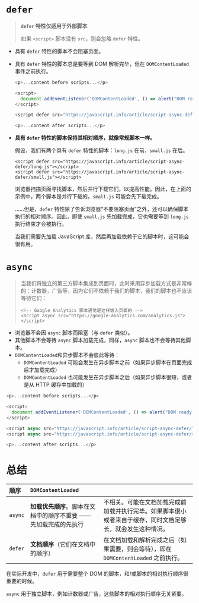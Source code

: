 # `defer`

> **`defer` 特性仅适用于外部脚本**
>
> 如果 `<script>` 脚本没有 `src`，则会忽略 `defer` 特性。

+ 具有 `defer` 特性的脚本不会阻塞页面。

+ 具有 `defer` 特性的脚本总是要等到 DOM 解析完毕，但在 `DOMContentLoaded` 事件之前执行。

  ```javascript
  <p>...content before scripts...</p>
  
  <script>
    document.addEventListener('DOMContentLoaded', () => alert("DOM ready after defer!"));
  </script>
  
  <script defer src="https://javascript.info/article/script-async-defer/long.js?speed=1"></script>
  
  <p>...content after scripts...</p>
  ```

+ **具有 `defer` 特性的脚本保持其相对顺序，就像常规脚本一样。**

  假设，我们有两个具有 `defer` 特性的脚本：`long.js` 在前，`small.js` 在后。

  ```markup
  <script defer src="https://javascript.info/article/script-async-defer/long.js"></script>
  <script defer src="https://javascript.info/article/script-async-defer/small.js"></script>
  ```

  浏览器扫描页面寻找脚本，然后并行下载它们，以提高性能。因此，在上面的示例中，两个脚本是并行下载的。`small.js` 可能会先下载完成。

  ……但是，`defer` 特性除了告诉浏览器“不要阻塞页面”之外，还可以确保脚本执行的相对顺序。因此，即使 `small.js` 先加载完成，它也需要等到 `long.js` 执行结束才会被执行。

  当我们需要先加载 JavaScript 库，然后再加载依赖于它的脚本时，这可能会很有用。

# `async`

> 当我们将独立的第三方脚本集成到页面时，此时采用异步加载方式是非常棒的：计数器，广告等，因为它们不依赖于我们的脚本，我们的脚本也不应该等待它们：
>
> ```markup
> <!-- Google Analytics 脚本通常是这样嵌入页面的 -->
> <script async src="https://google-analytics.com/analytics.js"></script>
> ```

- 浏览器不会因 `async` 脚本而阻塞（与 `defer` 类似）。
- 其他脚本不会等待 `async` 脚本加载完成，同样，`async` 脚本也不会等待其他脚本。
- `DOMContentLoaded`和异步脚本不会彼此等待：
  - `DOMContentLoaded` 可能会发生在异步脚本之前（如果异步脚本在页面完成后才加载完成）
  - `DOMContentLoaded` 也可能发生在异步脚本之后（如果异步脚本很短，或者是从 HTTP 缓存中加载的）

```javascript
<p>...content before scripts...</p>

<script>
  document.addEventListener('DOMContentLoaded', () => alert("DOM ready!"));
</script>

<script async src="https://javascript.info/article/script-async-defer/long.js"></script>
<script async src="https://javascript.info/article/script-async-defer/small.js"></script>

<p>...content after scripts...</p>
```

# 总结

| 顺序    | `DOMContentLoaded`                                           |                                                              |
| :------ | :----------------------------------------------------------- | ------------------------------------------------------------ |
| `async` | **加载优先顺序**。脚本在文档中的顺序不重要 —— 先加载完成的先执行 | 不相关。可能在文档加载完成前加载并执行完毕。如果脚本很小或者来自于缓存，同时文档足够长，就会发生这种情况。 |
| `defer` | **文档顺序**（它们在文档中的顺序）                           | 在文档加载和解析完成之后（如果需要，则会等待），即在 `DOMContentLoaded` 之前执行。 |

在实际开发中，`defer` 用于需要整个 DOM 的脚本，和/或脚本的相对执行顺序很重要的时候。

`async` 用于独立脚本，例如计数器或广告，这些脚本的相对执行顺序无关紧要。

